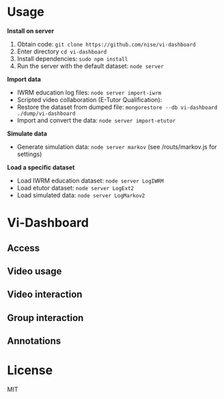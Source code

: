 

# Usage
**Install on server**

1. Obtain code: `git clone https://github.com/nise/vi-dashboard`
2. Enter directory `cd vi-dashboard`
2. Install dependencies: `sudo npm install`
3. Run the server with the default dataset: `node server`

**Import data**
* IWRM education log files: `node server import-iwrm`
* Scripted video collaboration (E-Tutor Qualification): 
 * Restore the dataset from dumped file: `mongorestore --db vi-dashboard ./dump/vi-dashboard` 
 * Import and convert the data: `node server import-etutor`

**Simulate data**
* Generate simulation data: `node server markov` (see /routs/markov.js for settings)

**Load a specific dataset**
* Load IWRM education dataset: `node server LogIWRM`
* Load etutor dataset: `node server LogExt2`
* Load simulated data: `node server LogMarkov2`


# Vi-Dashboard
## Access
## Video usage
## Video interaction
## Group interaction

## Annotations

# License
MIT

 
 
 

